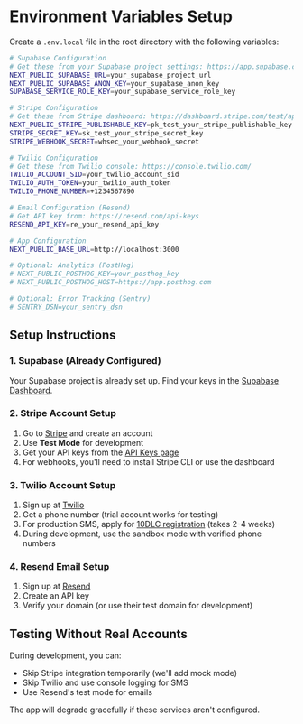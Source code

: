 # Environment Variables Setup

Create a `.env.local` file in the root directory with the following variables:

```bash
# Supabase Configuration
# Get these from your Supabase project settings: https://app.supabase.com/project/_/settings/api
NEXT_PUBLIC_SUPABASE_URL=your_supabase_project_url
NEXT_PUBLIC_SUPABASE_ANON_KEY=your_supabase_anon_key
SUPABASE_SERVICE_ROLE_KEY=your_supabase_service_role_key

# Stripe Configuration
# Get these from Stripe dashboard: https://dashboard.stripe.com/test/apikeys
NEXT_PUBLIC_STRIPE_PUBLISHABLE_KEY=pk_test_your_stripe_publishable_key
STRIPE_SECRET_KEY=sk_test_your_stripe_secret_key
STRIPE_WEBHOOK_SECRET=whsec_your_webhook_secret

# Twilio Configuration
# Get these from Twilio console: https://console.twilio.com/
TWILIO_ACCOUNT_SID=your_twilio_account_sid
TWILIO_AUTH_TOKEN=your_twilio_auth_token
TWILIO_PHONE_NUMBER=+1234567890

# Email Configuration (Resend)
# Get API key from: https://resend.com/api-keys
RESEND_API_KEY=re_your_resend_api_key

# App Configuration
NEXT_PUBLIC_BASE_URL=http://localhost:3000

# Optional: Analytics (PostHog)
# NEXT_PUBLIC_POSTHOG_KEY=your_posthog_key
# NEXT_PUBLIC_POSTHOG_HOST=https://app.posthog.com

# Optional: Error Tracking (Sentry)
# SENTRY_DSN=your_sentry_dsn
```

## Setup Instructions

### 1. Supabase (Already Configured)
Your Supabase project is already set up. Find your keys in the [Supabase Dashboard](https://app.supabase.com).

### 2. Stripe Account Setup
1. Go to [Stripe](https://stripe.com) and create an account
2. Use **Test Mode** for development
3. Get your API keys from the [API Keys page](https://dashboard.stripe.com/test/apikeys)
4. For webhooks, you'll need to install Stripe CLI or use the dashboard

### 3. Twilio Account Setup
1. Sign up at [Twilio](https://www.twilio.com/try-twilio)
2. Get a phone number (trial account works for testing)
3. For production SMS, apply for [10DLC registration](https://www.twilio.com/docs/sms/a2p-10dlc) (takes 2-4 weeks)
4. During development, use the sandbox mode with verified phone numbers

### 4. Resend Email Setup
1. Sign up at [Resend](https://resend.com)
2. Create an API key
3. Verify your domain (or use their test domain for development)

## Testing Without Real Accounts

During development, you can:
- Skip Stripe integration temporarily (we'll add mock mode)
- Skip Twilio and use console logging for SMS
- Use Resend's test mode for emails

The app will degrade gracefully if these services aren't configured.


